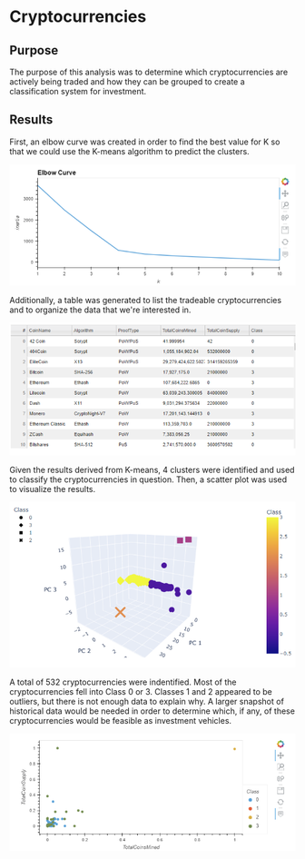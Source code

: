 # Cryptocurrencies
## Purpose
The purpose of this analysis was to determine which cryptocurrencies are actively being traded and how they can be grouped to create a classification system for investment.
## Results
First, an elbow curve was created in order to find the best value for K so that we could use the K-means algorithm to predict the clusters.

![image](https://github.com/msaunders0/Cryptocurrencies/blob/main/Resources/elbow.png)

Additionally, a table was generated to list the tradeable cryptocurrencies and to organize the data that we're interested in.

![image](https://github.com/msaunders0/Cryptocurrencies/blob/main/Resources/table.png)

Given the results derived from K-means, 4 clusters were identified and used to classify the cryptocurrencies in question. Then, a scatter plot was used to visualize the results.

![image](https://github.com/msaunders0/Cryptocurrencies/blob/main/Resources/3dclass.png)

A total of 532 cryptocurrencies were indentified. Most of the cryptocurrencies fell into Class 0 or 3. Classes 1 and 2 appeared to be outliers, but there is not enough data to explain why. A larger snapshot of historical data would be needed in order to determine which, if any, of these cryptocurrencies would be feasible as investment vehicles.

![image](https://github.com/msaunders0/Cryptocurrencies/blob/main/Resources/scatter.png)
